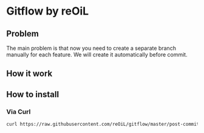 # Gitflow by reOiL

## Problem

The main problem is that now you need to create a separate branch
manually for each feature. We will create it automatically before commit.

## How it work

## How to install

### Via Curl

```bash
curl https://raw.githubusercontent.com/reOiL/gitflow/master/post-commit -o "$(pwd)/.git/hooks/post-commit"  && chmod +x  "$(pwd)/.git/hooks/post-commit"
```
